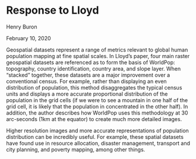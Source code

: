 # Response to Lloyd

Henry Buron

February 10, 2020

Geospatial datasets represent a range of metrics relevant to global human population mapping at fine spatial scales. In Lloyd’s paper, four main raster geospatial datasets are referenced as to form the basis of WorldPop: topography, country identification, country area, and slope layer. When “stacked” together, these datasets are a major improvement over a conventional census. For example, rather than displaying an even distribution of population, this method disaggregates the typical census units and displays a more accurate proportional distribution of the population in the grid cells (if we were to see a mountain in one half of the grid cell, it is likely that the population in concentrated in the other half). In addition, the author describes how WorldPop uses this methodology at 30 arc-seconds (1km at the equator) to create much more detailed images. 

Higher resolution images and more accurate representations of population distribution can be incredibly useful. For example, these spatial datasets have found use in resource allocation, disaster management, transport and city planning, and poverty mapping, among other things. 
